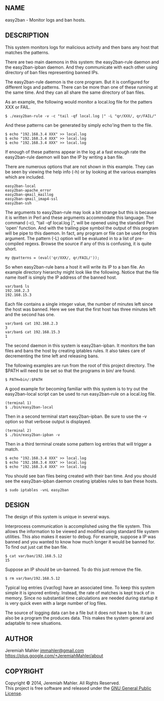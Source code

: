 
NAME
----

easy2ban - Monitor logs and ban hosts.

DESCRIPTION
-----------

This system monitors logs for malicious activity and then
bans any host that matches the patterns.

There are two main daemons in this system: the easy2ban-rule daemon
and the easy2ban-ipban daemon.  And they communicate with each
other using directory of ban files representing banned IPs.

The easy2ban-rule daemon is the core program.  But it is configured
for different logs and patterns.  There can be more than
one of these running at the same time.  And they can all share
the same directory of ban files.

As an example, the following would monitor a local.log file for
the patters XXX or FAIL.

    $ ./easy2ban-rule -v -c "tail -qf local.log |" -L "qr/XXX/, qr/FAIL/"

And these patterns can be generated by simply echo'ing them to the file.

    $ echo "192.168.3.4 XXX" >> local.log
    $ echo "192.168.3.4 XXX" >> local.log
    $ echo "192.168.3.4 XXX" >> local.log

If enough of these patterns appear in the log at a fast enough rate the
easy2ban-rule daemon will ban the IP by writing a ban file.

There are numerous options that are not shown in this example.
They can be seen by viewing the help info (-h) or by looking at
the various examples which are included.

    easy2ban-local
    easy2ban-apache_error
    easy2ban-qmail_maillog
    easy2ban-qmail_imap4-ssl
    easy2ban-ssh

The arguments to easy2ban-rule may look a bit strange but this is because it
is written in Perl and these arguments accommodate this language.
The command (-c), "tail -qf local.log |", will be opened using the standard
Perl 'open' function.  And with the trailing pipe symbol the output of
this program will be pipe to this daemon.  In fact, any program or file
can be used for this argument.  The pattern (-L) option will be evaluated
in to a list of pre-compiled regexs.  Browse the source if any of this
is confusing, it is quite short.

    my @patterns = (eval('qr/XXX/, qr/FAIL/'));

So when easy2ban-rule bans a host it will write its IP to a ban file.
An example directory hierarchy might look like the following.
Notice that the file name itself is simply the IP address of the
banned host.

    var/ban$ ls
    192.168.2.3
    192.168.15.3

Each file contains a single integer value, the number of minutes
left since the host was banned.  Here we see that the first host
has three minutes left and the second has one.

    var/ban$ cat 192.168.2.3
    3
    var/ban$ cat 192.168.15.3
    1

The second daemon in this system is easy2ban-ipban.
It monitors the ban files and bans the host by creating iptables rules.
It also takes care of decrementing the time left and releasing bans.

The following examples are run from the root of this project directory.
The $PATH will need to be set so that the programs in bin/ are found.

    $ PATH=bin/:$PATH

A good example for becoming familiar with this system is to try
out the easy2ban-local script can be used to run easy2ban-rule on a
local.log file.

    (terminal 1)
    $ ./bin/easy2ban-local

Then in a second terminal start easy2ban-ipban.
Be sure to use the -v option so that verbose output is displayed.

    (terminal 2)
    $ ./bin/easy2ban-ipban -v

Then in a third terminal create some pattern log entries that will trigger
a match.

    $ echo "192.168.3.4 XXX" >> local.log
    $ echo "192.168.3.4 XXX" >> local.log
    $ echo "192.168.3.4 XXX" >> local.log

You should see ban files being created with their ban time.
And you should see the easy2ban-ipban daemon creating iptables rules
to ban these hosts.

    $ sudo iptables -vnL easy2ban

DESIGN
------

The design of this system is unique in several ways.

Interprocess communication is accomplished using the file system.
This allows the information to be viewed and modified using standard
file system utilities.  This also makes it easier to debug.
For example, suppose a IP was banned and you wanted to know how much
longer it would be banned for.  To find out just cat the ban file.

    $ cat var/ban/192.168.5.12
    15

Suppose an IP should be un-banned.  To do this just remove the file.

    $ rm var/ban/192.168.5.12

Typical log entries (/var/log) have an associated time.
To keep this system simple it is ignored entirely.
Instead, the rate of matches is kept track of in memory.
Since no substantial time calculations are needed during startup
it is very quick even with a large number of log files.

The source of logging data can be a file but it does not have to be.
It can also be a program the produces data.
This makes the system general and adaptable to new situations.

AUTHOR
------

Jeremiah Mahler <jmmahler@gmail.com>
https://plus.google.com/+JeremiahMahler/about

COPYRIGHT
---------

Copyright &copy; 2014, Jeremiah Mahler.  All Rights Reserved.<br>
This project is free software and released under
the [GNU General Public License][gpl].

 [gpl]: http://www.gnu.org/licenses/gpl.html


